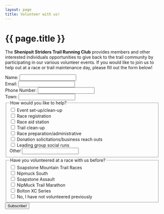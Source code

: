 ```yaml
---
layout: page
title: Volunteer with us!
---
```


# {{ page.title }}

The **Shenipsit Striders Trail Running Club** provides members and other interested individuals opportunities to give back to the trail community by participating in our various volunteer events. If you would like to join us to help out at a race or trail maintenance day, please fill out the form below!

<form action="https://getform.org/f/fdf8f1bd-1597-47d5-8590-687c8e4a844f" method="POST">
  <div>
    <label for="name">Name: </label>
    <input type="text" name="name" id="name" autocapitalize="words" required>
  </div>
  <div>
    <label for="email">Email: </label>
    <input type="email" name="email" id="email" autocapitalize="none" required>
  </div>
  <div>
    <label for="phone">Phone Number: </label>
    <input type="tel" name="phone" id="phone" autocapitalize="none" required>
  </div>
  <div>
    <label for="town">Town: </label>
    <input type="text" name="town" id="town" autocapitalize="sentences" required>
  </div>
  <fieldset>
    <legend>How would you like to help?</legend>
    <div>
      <input type="checkbox" id="setup" name="setup">
      <label for="setup">Event set-up/clean-up</label>
    </div>
    <div>
      <input type="checkbox" id="registration" name="registration">
      <label for="registration">Race registration</label>
    </div>
    <div>
      <input type="checkbox" id="aid-station" name="aid-station">
      <label for="aid-station">Race aid station</label>
    </div>
    <div>
      <input type="checkbox" id="trail-maint" name="trail-maint">
      <label for="trail-maint">Trail clean-up</label>
    </div>
    <div>
      <input type="checkbox" id="race-prep" name="race-prep">
      <label for="race-prep">Race preparation/administrative</label>
    </div>
    <div>
      <input type="checkbox" id="get-donations" name="get-donations">
      <label for="get-donations">Donation solicitations/business reach outs</label>
    </div>
    <div>
      <input type="checkbox" id="group-runs" name="group-runs">
      <label for="group-runs">Leading group social runs</label>
    </div>
    <div>
      <label for="other">Other</label>
      <input type="text" name="other" id="other" autocapitalize="sentences">
    </div>
  </fieldset>
  <fieldset>
    <legend>Have you volunteered at a race with us before?</legend>
    <div>
      <input type="checkbox" id="soapstone" name="soapstone">
      <label for="soapstone">Soapstone Mountain Trail Races</label>
    </div>
    <div>
      <input type="checkbox" id="nipmuck-south" name="nipmuck-south">
      <label for="nipmuck-south">Nipmuck South</label>
    </div>
    <div>
      <input type="checkbox" id="soapstone-assault" name="soapstone-assault">
      <label for="soapstone-assault">Soapstone Assault</label>
    </div>
    <div>
      <input type="checkbox" id="nipmuck" name="nipmuck">
      <label for="nipmuck">NipMuck Trail Marathon</label>
    </div>
    <div>
      <input type="checkbox" id="bolton" name="bolton">
      <label for="bolton">Bolton XC Series</label>
    </div>
    <div>
      <input type="checkbox" id="no" name="no">
      <label for="no">No, I have not volunteered previously</label>
    </div>
  </fieldset>
  <div>
    <input type="submit" value="Subscribe!">
  </div>
</form>
